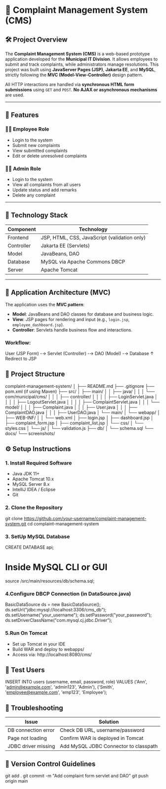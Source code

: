 # 📣 Complaint Management System (CMS)

## 🛠️ Project Overview
The **Complaint Management System (CMS)** is a web-based prototype application developed for the **Municipal IT Division**. It allows employees to submit and track complaints, while administrators manage resolutions. This project was built using **JavaServer Pages (JSP)**, **Jakarta EE**, and **MySQL**, strictly following the **MVC (Model-View-Controller)** design pattern.

All HTTP interactions are handled via **synchronous HTML form submissions** using `GET` and `POST`. **No AJAX or asynchronous mechanisms** are used.

---

## 🚀 Features

### 👨‍💼 Employee Role
- Login to the system
- Submit new complaints
- View submitted complaints
- Edit or delete unresolved complaints

### 👩‍💼 Admin Role
- Login to the system
- View all complaints from all users
- Update status and add remarks
- Delete any complaint

---

## 🔧 Technology Stack

| Component   | Technology                        |
|------------|------------------------------------|
| Frontend   | JSP, HTML, CSS, JavaScript (validation only) |
| Controller | Jakarta EE (Servlets)              |
| Model      | JavaBeans, DAO                     |
| Database   | MySQL via Apache Commons DBCP      |
| Server     | Apache Tomcat                      |

---

## 🧱 Application Architecture (MVC)

The application uses the **MVC pattern**:

- **Model**: JavaBeans and DAO classes for database and business logic.
- **View**: JSP pages for rendering and input (e.g., `login.jsp`, `employee_dashboard.jsp`).
- **Controller**: Servlets handle business flow and interactions.

### Workflow:

User (JSP Form) -→ Servlet (Controller) -→ DAO (Model) -→ Database
                                 ↑
                        Redirect to JSP

## 📁 Project Structure
complaint-management-system/
│
├── README.md
├── .gitignore
├── pom.xml (if using Maven)
├── src/
│   ├── main/
│   │   ├── java/
│   │   │   └── com/municipal/cms/
│   │   │       ├── controller/
│   │   │       │   ├── LoginServlet.java
│   │   │       │   ├── LogoutServlet.java
│   │   │       │   ├── ComplaintServlet.java
│   │   │       └── model/
│   │   │           ├── Complaint.java
│   │   │           ├── User.java
│   │   │           ├── ComplaintDAO.java
│   │   │           ├── UserDAO.java
│   └── main/
│       └── webapp/
│           ├── WEB-INF/
│           │   └── web.xml
│           ├── login.jsp
│           ├── dashboard.jsp
│           ├── complaint_form.jsp
│           ├── complaint_list.jsp
│           └── css/
│               └── styles.css
│           └── js/
│               └── validation.js
├── db/
│   └── schema.sql
└── docs/
    └── screenshots/

## ⚙️ Setup Instructions

### 1. Install Required Software
- Java JDK 11+
- Apache Tomcat 10.x
- MySQL Server 8.x
- IntelliJ IDEA / Eclipse
- Git

### 2. Clone the Repository

  
   git clone https://github.com/your-username/complaint-management-system.git
   cd complaint-management-system
 

### 3. SetUp MySQL Database

CREATE DATABASE api;

# Inside MySQL CLI or GUI
source /src/main/resources/db/schema.sql;

### 4.Configure DBCP Connection (in DataSource.java)
  BasicDataSource ds = new BasicDataSource();
  ds.setUrl("jdbc:mysql://localhost:3306/cms_db");
  ds.setUsername("your_username");
  ds.setPassword("your_password");
  ds.setDriverClassName("com.mysql.cj.jdbc.Driver");

 ### 5.Run On Tomcat
  - Set up Tomcat in your IDE
  - Build WAR and deploy to webapps/
  - Access via:
  http://localhost:8080/cms/

## 🧪 Test Users
INSERT INTO users (username, email, password, role) VALUES
('Ann', 'admin@example.com', 'admin123', 'Admin'),
('Smith', 'employee@example.com', 'emp123', 'Employee');

## 🐞 Troubleshooting
| Issue               | Solution                              |
| ------------------- | ------------------------------------- |
| DB connection error | Check DB URL, username/password       |
| Page not loading    | Confirm WAR is deployed in Tomcat     |
| JDBC driver missing | Add MySQL JDBC Connector to classpath |

## 📌 Version Control Guidelines
git add .
git commit -m "Add complaint form servlet and DAO"
git push origin main

